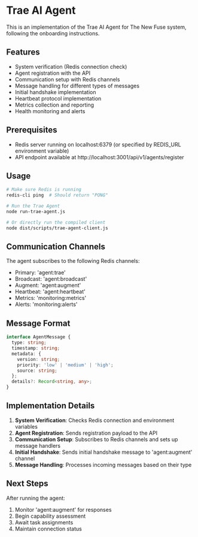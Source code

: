 # Trae AI Agent

This is an implementation of the Trae AI Agent for The New Fuse system, following the onboarding instructions.

## Features

- System verification (Redis connection check)
- Agent registration with the API
- Communication setup with Redis channels
- Message handling for different types of messages
- Initial handshake implementation
- Heartbeat protocol implementation
- Metrics collection and reporting
- Health monitoring and alerts

## Prerequisites

- Redis server running on localhost:6379 (or specified by REDIS_URL environment variable)
- API endpoint available at http://localhost:3001/api/v1/agents/register

## Usage

```bash
# Make sure Redis is running
redis-cli ping  # Should return "PONG"

# Run the Trae Agent
node run-trae-agent.js

# Or directly run the compiled client
node dist/scripts/trae-agent-client.js
```

## Communication Channels

The agent subscribes to the following Redis channels:
- Primary: 'agent:trae'
- Broadcast: 'agent:broadcast'
- Augment: 'agent:augment'
- Heartbeat: 'agent:heartbeat'
- Metrics: 'monitoring:metrics'
- Alerts: 'monitoring:alerts'

## Message Format

```typescript
interface AgentMessage {
  type: string;
  timestamp: string;
  metadata: {
    version: string;
    priority: 'low' | 'medium' | 'high';
    source: string;
  };
  details?: Record<string, any>;
}
```

## Implementation Details

1. **System Verification**: Checks Redis connection and environment variables
2. **Agent Registration**: Sends registration payload to the API
3. **Communication Setup**: Subscribes to Redis channels and sets up message handlers
4. **Initial Handshake**: Sends initial handshake message to 'agent:augment' channel
5. **Message Handling**: Processes incoming messages based on their type

## Next Steps

After running the agent:
1. Monitor 'agent:augment' for responses
2. Begin capability assessment
3. Await task assignments
4. Maintain connection status
